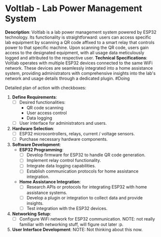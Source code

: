 
# Voltlab - Lab Power Management System

**Description**: Voltlab is a lab power management system powered by ESP32 technology. Its functionality is straightforward: users can access specific lab equipment by scanning a QR code affixed to a smart relay that controls power to that specific machine. Upon scanning the QR code, users gain access to the designated equipment, with all usage data meticulously logged and attributed to the respective user.
**Technical Specifications**: Voltlab operates with multiple ESP32 devices connected to the same WiFi network. These devices are seamlessly integrated into a home assistance system, providing administrators with comprehensive insights into the lab's network and usage details through a dedicated plugin.
#Doing

Detailed plan of action with checkboxes:

1. **Define Requirements**:
   - [ ] Desired functionalities:
        - QR code scanning 
        - User access control 
        - Data logging
   - [ ] User interface for administrators and users.

2. **Hardware Selection**:
   - [ ] ESP32 microcontrollers, relays, current / voltage sensors.
   - [ ] Purchase necessary hardware components.

3. **Software Development**:
   - **ESP32 Programming**:
     - [ ] Develop firmware for ESP32 to handle QR code generation.
     - [ ] Implement relay control functionality.
     - [ ] Integrate data logging capabilities.
     - [ ] Establish communication protocols for home assistance integration.
   - **Home Assistance Integration**:
     - [ ] Research APIs or protocols for integrating ESP32 with home assistance systems.
     - [ ] Develop a plugin or integration to collect data and provide insights.
     - [ ] Test integration with the ESP32 devices.

4. **Networking Setup**:
   - [ ] Configure WiFi network for ESP32 communication.
   NOTE: not really familiar with networking stuff, will figure out later :p.

5. **User Interface Development**:
  NOTE: Not thinking about this now.
   <!-- - [ ] Design user interface for administrators to view usage data and manage permissions. -->
   <!-- - [ ] Develop a user-friendly interface for users to access equipment via QR code scanning. -->
   <!-- - [ ] Implement functionality for generating billing reports. -->

<!-- 6. **Testing and Iteration**: -->
<!--    - [ ] Conduct thorough testing of the entire system. -->
<!--    - [ ] Identify and address any bugs or issues. -->
<!--    - [ ] Gather feedback from users and administrators for improvements. -->
<!--    - [ ] Iterate on software and hardware as needed. -->
<!---->
<!-- 7. **Deployment**: -->
<!--    - [ ] Install hardware components in designated locations within the lab premises. -->
<!--    - [ ] Configure software settings and perform initial setup. -->
<!--    - [ ] Train users and administrators on system usage and maintenance. -->
<!---->
<!-- 8. **Maintenance and Updates**: -->
<!--    - [ ] Monitor system performance and usage data regularly. -->
<!--    - [ ] Address any technical issues or hardware failures promptly. -->
<!--    - [ ] Implement software updates and improvements based on user feedback and emerging needs. -->


